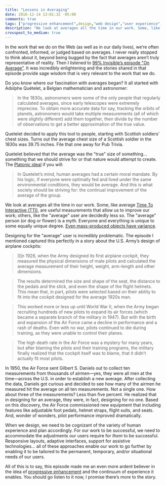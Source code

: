 ```yaml
---
title: "Lessons in Averaging"
date: 2016-12-14 13:01:32 -05:00
comments: true
tags: ["progressive enhancement",design,"web design","user experience",accessibility]
description: "We look at averages all the time in our work. Some, like average Time To Interactive (TTI) for instance, are useful measurements that allow us to improve our work; others, like the “average” user are decidedly less so."
crosspost_to_medium: true
---
```


In the work that we do on the Web (as well as in our daily lives), we’re often confronted, informed, or judged based on averages. I never really stopped to think about it, beyond being bugged by the fact that averages aren’t truly representative of reality. Then I listened to [99% Invisible’s episode "On Average"](http://99percentinvisible.org/episode/on-average/). It was incredibly enlightening and the stories shared in that episode provide sage wisdom that is very relevant to the work that we do.

<!-- more -->

Do you know where our fascination with averages began? It all started with Adolphe Quételet, a Belgian mathematician and astronomer:

> In the 1830s, astronomers were some of the only people that regularly calculated averages, since early telescopes were extremely imprecise. To obtain more accurate data for say, tracking the orbits of planets, astronomers would take multiple measurements (all of which were slightly different) add them together, then divide by the number of observations to get a better approximation of the true value.

Quetelet decided to apply this tool to people, starting with Scottish soldiers’ chest sizes. Turns out the average chest size of a Scottish soldier in the 1830s was 39.75 inches. File that one away for Pub Trivia.

Quetelet believed that the average was the "true" size of something… something that we should strive for or that nature would attempt to create. The [Platonic ideal](https://en.wikipedia.org/wiki/Platonic_idealism) if you will:

> In Quetelet’s mind, human averages had a certain moral mandate. By his logic, if everyone were optimally fed and lived under the same environmental conditions, they would be average. And this is what society should be striving for: the continual improvement of the average of the group.

We look at averages all the time in our work. Some, like average [Time To Interactive (TTI)](https://developers.google.com/web/tools/lighthouse/audits/time-to-interactive), are useful measurements that allow us to improve our work; others, like the "average" user are decidedly less so. <span data-quotable>The "average" person (or dog or flower) is a myth. Everyone and everything is unique to some equally unique degree.</span> [Even mass-produced objects have variance](https://en.wikipedia.org/wiki/Factory_second).

Designing for the "average" user is incredibly problematic. The episode I mentioned captured this perfectly in a story about the U.S. Army’s design of airplane cockpits:

> [I]n 1926, when the Army designed its first airplane cockpit, they measured the physical dimensions of male pilots and calculated the average measurement of their height, weight, arm-length and other dimensions.

> The results determined the size and shape of the seat, the distance to the pedals and the stick, and even the shape of the flight helmets. This mean that, in part, pilots were selected based on their ability to fit into the cockpit designed for the average 1920s man.

> This worked more or less up until World War II, when the Army began recruiting hundreds of new pilots to expand its air forces (which became a separate branch of the military in 1947). But with the birth and expansion of the Air Force came a decline in performance and a rash of deaths. Even with no war, pilots continued to die during training, as they were unable to control their planes.

> The high death rate in the Air Force was a mystery for many years, but after blaming the pilots and their training programs, the military finally realized that the cockpit itself was to blame, that it didn’t actually fit most pilots.

In 1950, the Air Force sent Gilbert S. Daniels out to collect ten measurements from thousands of airmen—yes, they were all men at the time—across the U.S. in order to establish a new average. After collecting the data, Daniels got curious and decided to see how many of the airmen he measured hit the average on all ten measurements. Not a single one. How about three of the measurements? Less than five percent. He realized that <span data-quotable>in designing for an average, they were, in fact, designing for no one.</span> Based on this discovery, the Air Force commissioned new equipment that including features like adjustable foot pedals, helmet straps, flight suits, and seats. And, wonder of wonders, pilot performance improved dramatically.

When we design, we need to be cognizant of the variety of human experience and plan accordingly. <span data-quotable>For our work to be successful, we need to accommodate the adjustments our users require for *them* to be successful.</span> Responsive layouts, adaptive interfaces, support for assistive technologies… all of these approaches enable our work to go further by enabling it to be tailored to the permanent, temporary, and/or situational needs of our users.

All of this is to say, this episode made me an even more ardent believer in the idea of [progressive enhancement](http://alistapart.com/article/understandingprogressiveenhancement) and the continuum of experience it enables. You should go listen to it now, I promise there’s more to the story.
